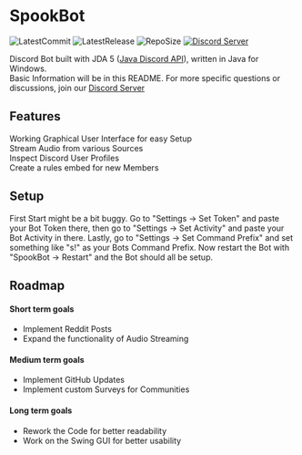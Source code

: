 SpookBot
=====
![LatestCommit](https://img.shields.io/github/last-commit/Spooki02/SpookBot?label=Last%20Commit&logo=GitHub)
![LatestRelease](https://img.shields.io/github/release-date-pre/Spooki02/SpookBot?label=Pre%20Release&logo=GitHub)
![RepoSize](https://img.shields.io/github/repo-size/Spooki02/SpookBot?label=Size&logo=GitHub)
[![Discord Server](https://img.shields.io/discord/635480321541931029?color=%235CA8FA&label=Discord&logo=discord&logoColor=white)](https://discord.gg/4a82kzPX3j)

Discord Bot built with JDA 5 ([Java Discord API](https://github.com/DV8FromTheWorld/JDA "GitHub Page of JDA")), written in Java for Windows.  
Basic Information will be in this README. For more specific questions or discussions, join our [Discord Server](https://discord.gg/4a82kzPX3j) 

## Features
Working Graphical User Interface for easy Setup  
Stream Audio from various Sources  
Inspect Discord User Profiles  
Create a rules embed for new Members


## Setup
First Start might be a bit buggy. Go to "Settings -> Set Token" and paste your Bot Token there, then go to "Settings -> Set Activity" and paste your Bot Activity in there. Lastly, go to "Settings -> Set Command Prefix" and set something like "s!" as your Bots Command Prefix.
Now restart the Bot with "SpookBot -> Restart" and the Bot should all be setup.

## Roadmap
#### Short term goals
- Implement Reddit Posts
- Expand the functionality of Audio Streaming

#### Medium term goals
- Implement GitHub Updates
- Implement custom Surveys for Communities

#### Long term goals
- Rework the Code for better readability
- Work on the Swing GUI for better usability

